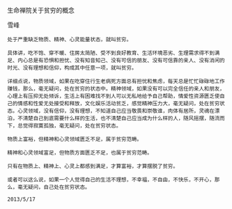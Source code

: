 生命禅院关于贫穷的概念

雪峰


    处于严重缺乏物质、精神、心灵能量状态，就叫贫穷。

    具体讲，吃不饱、穿不暖、住房太简陋、受不到良好教育、生活环境恶劣、生理需求得不到满足、内心总是有恐惧和担忧、没有知音知己、没有可信的朋友、没有可信靠的亲人、没有消闲的时光、没有理想和信仰，构成其中任意一项，就叫贫穷。

    详细点说，物质领域，如果在吃穿住行生老病死方面总有担忧和焦虑，每天总是忙忙碌碌地工作赚钱，那么，毫无疑问，处在贫穷的状态中。精神领域，如果没有可以完全信任的亲人和朋友，心理上有压抑无处倾诉，生活上有困难找不到人可以无私地给予自己帮助，情爱性资源匮乏使自己的情感和性爱无处接受和释放，文化娱乐活动贫乏，感觉精神压力大，毫无疑问，处在贫穷状态。心灵领域，没有信仰，没有理想，不知道自己应当敬畏和崇敬谁，肉体有居所，灵魂在漂泊，不清楚自己到底需要什么样的生活，也不清楚自己应当成为什么样的人，随风摇摆，随流而下，总觉得寂寞孤独，毫无疑问，处在贫穷状态。

    物质上富裕，但精神和心灵领域匮乏不足，属于贫穷范畴。

    精神和心灵领域富足，但物质方面匮乏不足，也属于贫穷范畴。

    只有在物质上、精神上、心灵上都感到满足，才算富裕，才算摆脱了贫穷。

    或者可以这么说，如果一个人觉得自己的生活不理想，不幸福，不自由，不快乐，不开心，那么，毫无疑问，自己处在贫穷状态。

    2013/5/17



